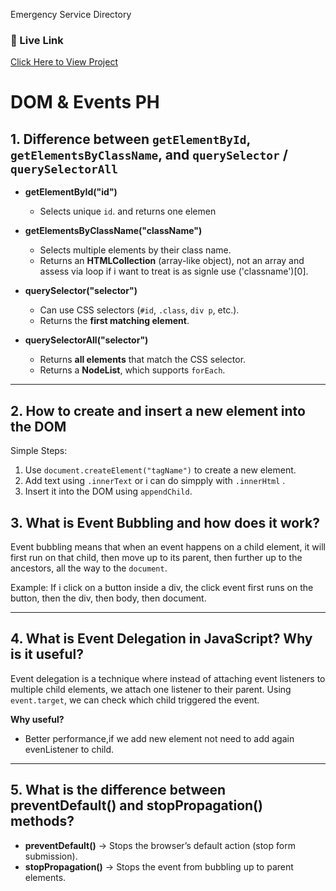  Emergency Service Directory
### 🔗 Live Link
[Click Here to View Project](https://muntasir24.github.io/Programming-Hero/Assignment-05/)


#  DOM & Events PH 

## 1. Difference between `getElementById`, `getElementsByClassName`, and `querySelector` / `querySelectorAll`
- **getElementById("id")**  
  - Selects unique `id`. and returns one elemen  
  

- **getElementsByClassName("className")**  
  - Selects multiple elements by their class name.  
  - Returns an **HTMLCollection** (array-like object), not an array and assess via loop if i want to treat is as signle use ('classname')[0].  

- **querySelector("selector")**  
  - Can use CSS selectors (`#id`, `.class`, `div p`, etc.).  
  - Returns the **first matching element**.  

- **querySelectorAll("selector")**  
  - Returns **all elements** that match the CSS selector.  
  - Returns a **NodeList**, which supports `forEach`.  

---

## 2. How to create and insert a new element into the DOM
Simple Steps:  
1. Use `document.createElement("tagName")` to create a new element.  
2. Add text using `.innerText` or i can do simpply with `.innerHtml` .  
3. Insert it into the DOM using `appendChild`.


## 3. What is Event Bubbling and how does it work?
Event bubbling means that when an event happens on a child element, it will first run on that child, then move up to its parent, then further up to the ancestors, all the way to the `document`.

Example: If i click on a button inside a div, the click event first runs on the button, then the div, then body, then document.

---

## 4. What is Event Delegation in JavaScript? Why is it useful?
Event delegation is a technique where instead of attaching event listeners to multiple child elements, we attach one listener to their parent. Using `event.target`, we can check which child triggered the event.

**Why useful?**
- Better performance,if we add new element not need to add again evenListener to child.


---

## 5. What is the difference between preventDefault() and stopPropagation() methods?
- **preventDefault()** → Stops the browser’s default action (stop form submission).
- **stopPropagation()** → Stops the event from bubbling up to parent elements.

